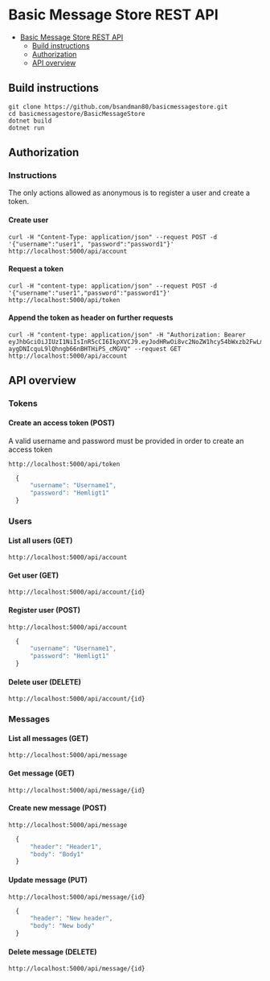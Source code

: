 # Basic Message Store REST API
<!-- TOC depthFrom:1 depthTo:2 withLinks:1 updateOnSave:1 orderedList:0 -->

- [Basic Message Store REST API](#basic-message-store-rest-api)
	- [Build instructions](#build-instructions)
	- [Authorization](#authorization)
	- [API overview](#api-overview)
	

<!-- /TOC -->

## Build instructions

```
git clone https://github.com/bsandman80/basicmessagestore.git
cd basicmessagestore/BasicMessageStore
dotnet build
dotnet run
```


## Authorization

### Instructions

The only actions allowed as anonymous is to register a user and create a token. 

#### Create user

```
curl -H "Content-Type: application/json" --request POST -d '{"username":"user1", "password":"password1"}' http://localhost:5000/api/account
```
#### Request a token

```
curl -H "content-type: application/json" --request POST -d '{"username":"user1","password":"password1"}' http://localhost:5000/api/token
```

#### Append the token as header on further requests

```
curl -H "content-type: application/json" -H "Authorization: Bearer eyJhbGciOiJIUzI1NiIsInR5cCI6IkpXVCJ9.eyJodHRwOi8vc2NoZW1hcy54bWxzb2FwLm9yZy93cy8yMDA1LzA1L2lkZW50aXR5L2NsYWltcy9uYW1lIjoidXNlcjEiLCJuYmYiOjE1MzQxMTMxNDUsImV4cCI6MTUzNDExNDM0NSwiaXNzIjoiYmFzaWNNZXNzYWdlU3RvcmUiLCJhdWQiOiJiYXNpY01lc3NhZ2VTdG9yZUFQSSJ9.uZi6f4_cO-aygDNIcquL9lQhngb66nBHTHiPS_cMGVQ" --request GET http://localhost:5000/api/account

```

## API overview

### Tokens

#### Create an access token (POST)

A valid username and password must be provided in order to create an access token

``` http://localhost:5000/api/token ```
```javascript
  {
      "username": "Username1",
      "password": "Hemligt1"
  }
```


### Users

#### List all users (GET)

``` http://localhost:5000/api/account ```

#### Get user (GET)

``` http://localhost:5000/api/account/{id} ```

#### Register user (POST)

``` http://localhost:5000/api/account ```
```javascript
  {
      "username": "Username1",
      "password": "Hemligt1"
  }
```

#### Delete user (DELETE)

``` http://localhost:5000/api/account/{id} ```

### Messages

#### List all messages (GET)

``` http://localhost:5000/api/message ```

#### Get message (GET)

``` http://localhost:5000/api/message/{id} ```

#### Create new message (POST)

``` http://localhost:5000/api/message ```
```javascript
  {
      "header": "Header1",
      "body": "Body1"
  }
```

#### Update message (PUT)

``` http://localhost:5000/api/message/{id} ```
```javascript
  {
      "header": "New header",
      "body": "New body"
  }
```
#### Delete message (DELETE)

``` http://localhost:5000/api/message/{id} ```


